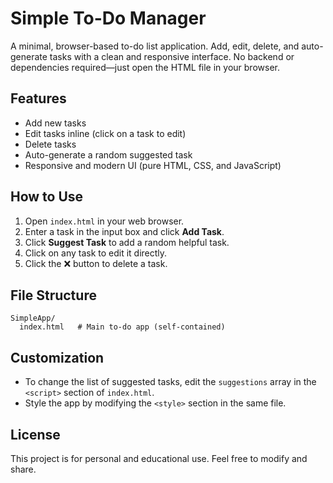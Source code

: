 # Simple To-Do Manager

A minimal, browser-based to-do list application. Add, edit, delete, and auto-generate tasks with a clean and responsive interface. No backend or dependencies required—just open the HTML file in your browser.

## Features
- Add new tasks
- Edit tasks inline (click on a task to edit)
- Delete tasks
- Auto-generate a random suggested task
- Responsive and modern UI (pure HTML, CSS, and JavaScript)

## How to Use
1. Open `index.html` in your web browser.
2. Enter a task in the input box and click **Add Task**.
3. Click **Suggest Task** to add a random helpful task.
4. Click on any task to edit it directly.
5. Click the ❌ button to delete a task.

## File Structure
```
SimpleApp/
  index.html   # Main to-do app (self-contained)
```

## Customization
- To change the list of suggested tasks, edit the `suggestions` array in the `<script>` section of `index.html`.
- Style the app by modifying the `<style>` section in the same file.

## License
This project is for personal and educational use. Feel free to modify and share.
